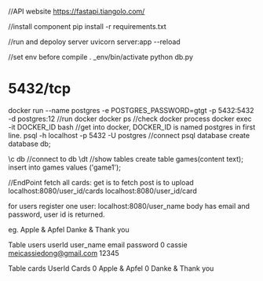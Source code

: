 //API website
https://fastapi.tiangolo.com/

//install component
pip install -r requirements.txt

//run and depoloy server
uvicorn server:app --reload

//set env before compile 
. _env/bin/activate
python db.py


# 5432/tcp
docker run --name postgres -e POSTGRES_PASSWORD=gtgt  -p 5432:5432  -d postgres:12 //run docker
docker ps //check docker process
docker exec -it DOCKER_ID bash //get into docker, DOCKER_ID is named postgres in first line.
psql -h localhost -p 5432 -U postgres //connect psql database
create database db;

\c db //connect to db
\dt //show tables
create table games(content text);
insert into games values ('game1');

//EndPoint
fetch all cards:
get is to fetch
post is to upload
localhost:8080/user_id/cards
localhost:8080/user_id/card

for users
register one user:
localhost:8080/user_name
body has email and password, user id is returned.


eg. 
Apple & Apfel
Danke & Thank you

Table users
userId user_name email                        password
0       cassie    meicassiedong@gmail.com      12345

Table cards
UserId Cards
0       Apple & Apfel
0       Danke & Thank you